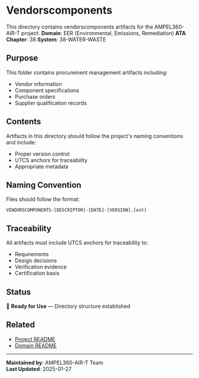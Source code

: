 # Vendorscomponents
This directory contains vendorscomponents artifacts for the AMPEL360-AIR-T project.
**Domain**: EER (Environmental, Emissions, Remediation)
**ATA Chapter**: 38
**System**: 38-WATER-WASTE

## Purpose
This folder contains procurement management artifacts including:
- Vendor information
- Component specifications
- Purchase orders
- Supplier qualification records

## Contents
Artifacts in this directory should follow the project's naming conventions and include:
- Proper version control
- UTCS anchors for traceability
- Appropriate metadata

## Naming Convention
Files should follow the format:
```
VENDORSCOMPONENTS-[DESCRIPTOR]-[DATE]-[VERSION].[ext]
```

## Traceability
All artifacts must include UTCS anchors for traceability to:
- Requirements
- Design decisions
- Verification evidence
- Certification basis

## Status
🚧 **Ready for Use** — Directory structure established

## Related
- [Project README](../../README.md)
- [Domain README](../../../README.md)

---
**Maintained by**: AMPEL360-AIR-T Team  
**Last Updated**: 2025-01-27
